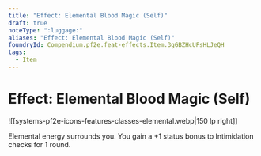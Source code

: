 ```yaml
---
title: "Effect: Elemental Blood Magic (Self)"
draft: true
noteType: ":luggage:"
aliases: "Effect: Elemental Blood Magic (Self)"
foundryId: Compendium.pf2e.feat-effects.Item.3gGBZHcUFsHLJeQH
tags:
  - Item
---
```


# Effect: Elemental Blood Magic (Self)
![[systems-pf2e-icons-features-classes-elemental.webp|150 lp right]]

Elemental energy surrounds you. You gain a +1 status bonus to Intimidation checks for 1 round.

